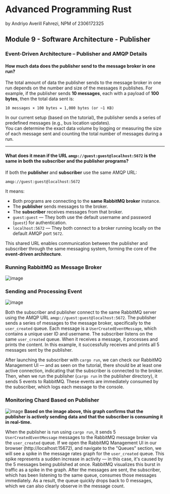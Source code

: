 # Advanced Programming Rust 
by Andriyo Averill Fahrezi, NPM of 2306172325

## Module 9 - Software Architecture - Publisher

### Event-Driven Architecture – Publisher and AMQP Details

#### How much data does the publisher send to the message broker in one run?

The total amount of data the publisher sends to the message broker in one run depends on the number and size of the messages it publishes. For example, if the publisher sends **10 messages**, each with a payload of **100 bytes**, then the total data sent is:

```10 messages × 100 bytes = 1,000 bytes (or ~1 KB)```

In our current setup (based on the tutorial), the publisher sends a series of predefined messages (e.g., bus location updates).  
You can determine the exact data volume by logging or measuring the size of each message sent and counting the total number of messages during a run.

---

#### What does it mean if the URL `amqp://guest:guest@localhost:5672` is the same in both the subscriber and the publisher programs?

If both the **publisher** and **subscriber** use the same AMQP URL:

```amqp://guest:guest@localhost:5672```

It means:
- Both programs are connecting to the **same RabbitMQ broker** instance.
- The **publisher** sends messages to the broker.
- The **subscriber** receives messages from that broker.
- `guest:guest` — They both use the default username and password (`guest`) for authentication.
- `localhost:5672` — They both connect to a broker running locally on the default AMQP port `5672`.

This shared URL enables communication between the publisher and subscriber through the same messaging system, forming the core of the **event-driven architecture**.

### Running RabbitMQ as Message Broker
![image](https://github.com/user-attachments/assets/e25b30ce-e1d2-4fb4-b1bc-7beb235b67ff)

### Sending and Processing Event
![image](https://github.com/user-attachments/assets/33dc39d0-8786-4de8-888a-50ec49cbdbdb)

Both the subscriber and publisher connect to the same RabbitMQ server using the AMQP URL `amqp://guest:guest@localhost:5672`.
The publisher sends a series of messages to the message broker, specifically to the `user_created` queue. Each message is a `UserCreatedEventMessage`, which contains a unique user ID and username.
The subscriber listens on the same `user_created` queue. When it receives a message, it processes and prints the content. In this example, it successfully receives and prints all 5 messages sent by the publisher.

After launching the subscriber with `cargo run`, we can check our RabbitMQ Management UI — and as seen on the tutorial, there should be at least one active connection, indicating that the subscriber is connected to the broker.
Then, when we run the publisher (`cargo run` in the publisher directory), it sends 5 events to RabbitMQ. These events are immediately consumed by the subscriber, which logs each message to the console.

### Monitoring Chard Based on Publisher
![image](https://github.com/user-attachments/assets/18331eea-d81d-416a-a901-09cb0982ecd0)
**Based on the image above, this graph confirms that the publisher is actively sending data and that the subscriber is consuming it in real-time.**

When the publisher is run using `cargo run`, it sends 5 `UserCreatedEventMessage` messages to the RabbitMQ message broker via the `user_created` queue.
If we open the RabbitMQ Management UI in our browser (http://localhost:15672), and navigate to the "Queues" section, we will see a spike in the message rates graph for the `user_created` queue.
This spike represents a sudden increase in activity — in this case, it's caused by the 5 messages being published at once. RabbitMQ visualizes this burst in traffic as a spike in the graph.
After the messages are sent, the subscriber, which has been listening to the same queue, consumes those messages immediately. As a result, the queue quickly drops back to 0 messages, which we can also clearly observe in the message count.


